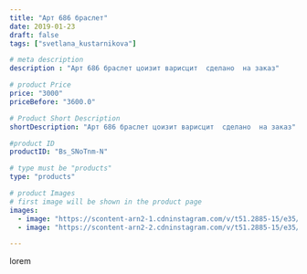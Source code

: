 ```yaml
---
title: "Арт 686 браслет"
date: 2019-01-23
draft: false
tags: ["svetlana_kustarnikova"]

# meta description
description : "Арт 686 браслет цоизит варисцит  сделано  на заказ"

# product Price
price: "3000"
priceBefore: "3600.0"

# Product Short Description
shortDescription: "Арт 686 браслет цоизит варисцит  сделано  на заказ"

#product ID
productID: "Bs_SNoTnm-N"

# type must be "products"
type: "products"

# product Images
# first image will be shown in the product page
images:
  - image: "https://scontent-arn2-1.cdninstagram.com/v/t51.2885-15/e35/50019890_299291960634810_7163342599192200186_n.jpg?se=7&tp=1&_nc_ht=scontent-arn2-1.cdninstagram.com&_nc_cat=106&_nc_ohc=cz3I1Qu3cPoAX9EAgUG&oh=9df27cc446f3689363ebfea0f12210ba&oe=606CC7B9&ig_cache_key=MTk2MzM2ODA2MDEwODYyODI2OQ%3D%3D.2"
  - image: "https://scontent-arn2-2.cdninstagram.com/v/t51.2885-15/e35/49539738_2373689505976008_5739385300978462686_n.jpg?tp=1&_nc_ht=scontent-arn2-2.cdninstagram.com&_nc_cat=100&_nc_ohc=iFH3SrhoP5sAX8DFBRm&oh=e3e825dd8fc06011475ead44661be3c8&oe=606A5BB9&ig_cache_key=MTk2MzM2ODA2MDExNjg0ODkyNQ%3D%3D.2"

---
```

lorem
